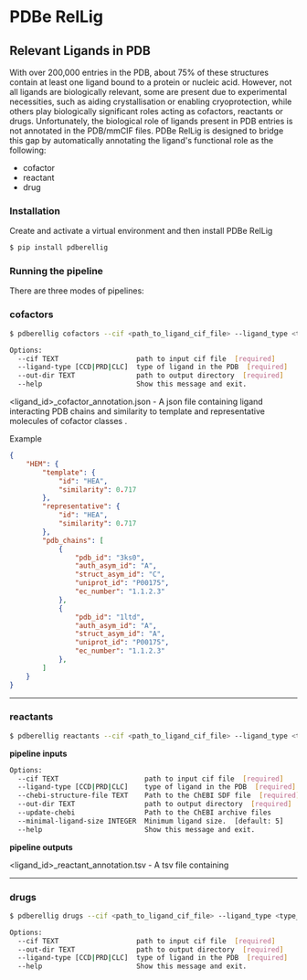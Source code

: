 # PDBe RelLig

## Relevant Ligands in PDB

With over 200,000 entries in the PDB, about 75% of these structures contain at least one ligand bound to a protein or nucleic acid. However, not all ligands are biologically relevant, some are present due to experimental necessities, such as aiding crystallisation or enabling cryoprotection, while others play biologically significant roles acting as cofactors, reactants or drugs. Unfortunately, the biological role of ligands present in PDB entries is not annotated in the PDB/mmCIF files.
PDBe RelLig is designed to bridge this gap by automatically annotating the ligand's functional role as the following:
 - cofactor
 - reactant
 - drug

### Installation

Create and activate a virtual environment and then install PDBe RelLig

```bash
$ pip install pdberellig
```

### Running the pipeline

There are three modes of pipelines:

### cofactors

```bash
$ pdberellig cofactors --cif <path_to_ligand_cif_file> --ligand_type <type_of_ligand> --out-dir <path_to_output>
```

```bash
Options:
  --cif TEXT                   path to input cif file  [required]
  --ligand-type [CCD|PRD|CLC]  type of ligand in the PDB  [required]
  --out-dir TEXT               path to output directory  [required]
  --help                       Show this message and exit.
```

<ligand_id>_cofactor_annotation.json - A json file containing ligand interacting PDB chains and similarity to template and representative molecules of cofactor classes .

Example

```json
{
    "HEM": {
        "template": {
            "id": "HEA",
            "similarity": 0.717
        },
        "representative": {
            "id": "HEA",
            "similarity": 0.717
        },
        "pdb_chains": [
            {
                "pdb_id": "3ks0",
                "auth_asym_id": "A",
                "struct_asym_id": "C",
                "uniprot_id": "P00175",
                "ec_number": "1.1.2.3"
            },
            {
                "pdb_id": "1ltd",
                "auth_asym_id": "A",
                "struct_asym_id": "A",
                "uniprot_id": "P00175",
                "ec_number": "1.1.2.3"
            },
        ]
    }
}
```
---

### reactants

```bash
$ pdberellig reactants --cif <path_to_ligand_cif_file> --ligand_type <type_of_ligand> --chebi-structure-file <csv_file_with_chebi_mol> --out-dir <path_to_output>
```
**pipeline inputs**
```bash
Options:
  --cif TEXT                     path to input cif file  [required]
  --ligand-type [CCD|PRD|CLC]    type of ligand in the PDB  [required]
  --chebi-structure-file TEXT    Path to the ChEBI SDF file  [required]
  --out-dir TEXT                 path to output directory  [required]
  --update-chebi                 Path to the ChEBI archive files
  --minimal-ligand-size INTEGER  Minimum ligand size.  [default: 5]
  --help                         Show this message and exit.
```

**pipeline outputs**

<ligand_id>_reactant_annotation.tsv - A tsv file containing

---

### drugs

```bash
$ pdberellig drugs --cif <path_to_ligand_cif_file> --ligand_type <type_of_ligand> --out-dir <path_to_output>
```
```bash
Options:
  --cif TEXT                   path to input cif file  [required]
  --out-dir TEXT               path to output directory  [required]
  --ligand-type [CCD|PRD|CLC]  type of ligand in the PDB  [required]
  --help                       Show this message and exit.
```
